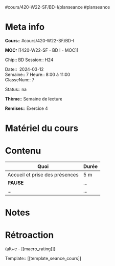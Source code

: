 #cours/420-W22-SF/BD-I/planseance #planseance
# Meta info

**Cours**:: #cours/420-W22-SF/BD-I 

**MOC:** [[420-W22-SF - BD I - MOC]]

Chip::  <span class="chip cours-1">BD</span>
Session:: H24

Date::  2024-03-12  
Semaine:: 7
Heure:: 8:00 à 11:00  
ClasseNum:: 7

Status:: <span class="chip na">na</span> 

**Thème**:: <span class="muted-text">Semaine de lecture</span>

**Remises**:: Exercice 4

# Matériel du cours

# Contenu

| Quoi                           | Durée |
| ------------------------------ | ----- |
| Accueil et prise des présences | 5 m   |
| **PAUSE**                      | ...   |
| ...                            | ...   |
# Notes


# Rétroaction
(alt+e - [[macro_rating]])

Template:: [[template_seance_cours]]
